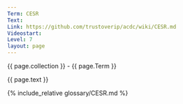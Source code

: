 ```yaml
---
Term: CESR
Text: 
Link: https://github.com/trustoverip/acdc/wiki/CESR.md
Videostart: 
Level: 7
layout: page
---
```


{{ page.collection }} - {{ page.Term }}

   {{ page.text }}

{% include_relative glossary/CESR.md %}
